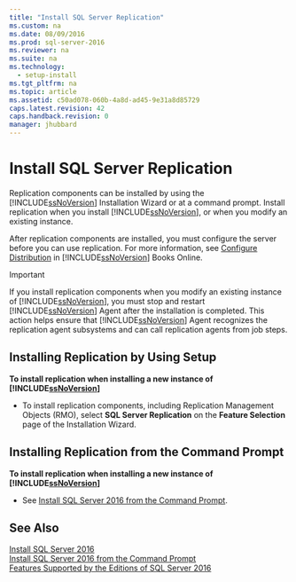 ```yaml
---
title: "Install SQL Server Replication"
ms.custom: na
ms.date: 08/09/2016
ms.prod: sql-server-2016
ms.reviewer: na
ms.suite: na
ms.technology: 
  - setup-install
ms.tgt_pltfrm: na
ms.topic: article
ms.assetid: c50ad078-060b-4a8d-ad45-9e31a8d85729
caps.latest.revision: 42
caps.handback.revision: 0
manager: jhubbard
---
```

# Install SQL Server Replication
Replication components can be installed by using the [!INCLUDE[ssNoVersion](../../Topics/TopicNameContainA/tokens/ssNoVersion_md.md)] Installation Wizard or at a command prompt. Install replication when you install [!INCLUDE[ssNoVersion](../../Topics/TopicNameContainA/tokens/ssNoVersion_md.md)], or when you modify an existing instance.  
  
 After replication components are installed, you must configure the server before you can use replication. For more information, see [Configure Distribution](../../Topics/TopicNameNotContainA/Configure-Distribution.md) in [!INCLUDE[ssNoVersion](../../Topics/TopicNameContainA/tokens/ssNoVersion_md.md)] Books Online.  
  
> [!IMPORTANT]  
>  If you install replication components when you modify an existing instance of [!INCLUDE[ssNoVersion](../../Topics/TopicNameContainA/tokens/ssNoVersion_md.md)], you must stop and restart [!INCLUDE[ssNoVersion](../../Topics/TopicNameContainA/tokens/ssNoVersion_md.md)] Agent after the installation is completed. This action helps ensure that [!INCLUDE[ssNoVersion](../../Topics/TopicNameContainA/tokens/ssNoVersion_md.md)] Agent recognizes the replication agent subsystems and can call replication agents from job steps.  
  
## Installing Replication by Using Setup  
 **To install replication when installing a new instance of [!INCLUDE[ssNoVersion](../../Topics/TopicNameContainA/tokens/ssNoVersion_md.md)]**  
  
-   To install replication components, including Replication Management Objects (RMO), select **SQL Server Replication** on the **Feature Selection** page of the Installation Wizard.  
  
## Installing Replication from the Command Prompt  
 **To install replication when installing a new instance of [!INCLUDE[ssNoVersion](../../Topics/TopicNameContainA/tokens/ssNoVersion_md.md)]**  
  
-   See [Install SQL Server 2016 from the Command Prompt](../../Topics/TopicNameNotContainA/Install-SQL-Server-2016-from-the-Command-Prompt.md).  
  
## See Also  
 [Install SQL Server 2016](../../Topics/TopicNameNotContainA/Install-SQL-Server-2016.md)   
 [Install SQL Server 2016 from the Command Prompt](../../Topics/TopicNameNotContainA/Install-SQL-Server-2016-from-the-Command-Prompt.md)   
 [Features Supported by the Editions of SQL Server 2016](../../Topics/TopicNameNotContainA/Features-Supported-by-the-Editions-of-SQL-Server-2016.md)
